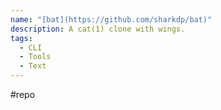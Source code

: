 ```yaml
---
name: "[bat](https://github.com/sharkdp/bat)"
description: A cat(1) clone with wings.
tags:
  - CLI
  - Tools
  - Text
---
```

#repo